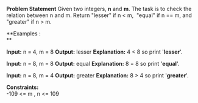 **Problem Statement**
Given two integers, **n** and **m**. The task is to check the relation between n and m. Return "lesser" if n < m,  "equal" if n == m, and "greater" if n > m.

**Examples :  
**

**Input:** n = 4, m = 8
**Output:** lesser
**Explanation:** 4 < 8 so print '**lesser**'.

**Input:** n = 8, m = 8
**Output:** equal
**Explanation:** 8 = 8 so print '**equal**'.

**Input:** n = 8, m = 4
**Output:** greater
**Explanation:** 8 > 4 so print '**greater**'.

**Constraints:**  
-109 <= m , n <= 109